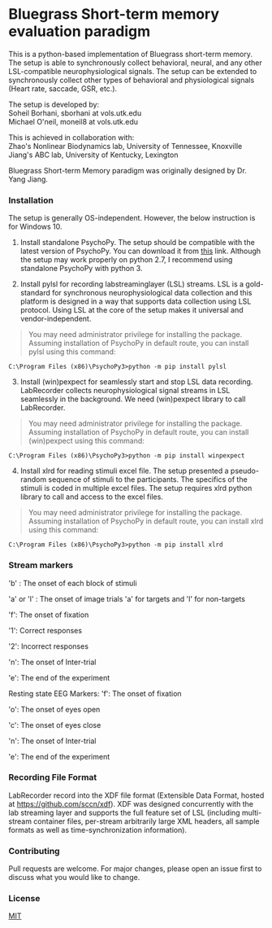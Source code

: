 # Bluegrass Short-term memory evaluation paradigm

This is a python-based implementation of Bluegrass short-term memory. The setup is able to synchronously collect behavioral, neural, and any other LSL-compatible neurophysiological signals.
The setup can be extended to synchronously collect other types of behavioral and physiological signals (Heart rate, saccade, GSR, etc.).

The setup is developed by:\
Soheil Borhani, sborhani at vols.utk.edu\
Michael O'neil, moneil8 at vols.utk.edu

This is achieved in collaboration with:\
Zhao's Nonlinear Biodynamics lab, University of Tennessee, Knoxville\
Jiang's ABC lab, University of Kentucky, Lexington

Bluegrass Short-term Memory paradigm was originally designed by Dr. Yang Jiang.

### Installation
The setup is generally OS-independent. However, the below instruction is for Windows 10.


1. Install standalone PsychoPy. 
The setup should be compatible with the latest version of PsychoPy. You can download it from [this](https://github.com/psychopy/psychopy/releases) link. Although the setup may work properly on python 2.7, I recommend using standalone PsychoPy with python 3.



2. Install pylsl for recording labstreaminglayer (LSL) streams.
LSL is a gold-standard for synchronous neurophysiological data collection and this platform is designed in a way that supports data collection using LSL protocol. Using LSL at the core of the setup makes it universal and vendor-independent.

> You may need administrator privilege for installing the package. Assuming installation of PsychoPy in default route, you can install pylsl using this command:
```windows
C:\Program Files (x86)\PsychoPy3>python -m pip install pylsl
```



3. Install (win)pexpect for seamlessly start and stop LSL data recording.
LabRecorder collects neurophysiological signal streams in LSL seamlessly in the background. We need (win)pexpect library to call LabRecorder.


> You may need administrator privilege for installing the package. Assuming installation of PsychoPy in default route, you can install (win)pexpect using this command:
```windows
C:\Program Files (x86)\PsychoPy3>python -m pip install winpexpect
```



4. Install xlrd for reading stimuli excel file.
The setup presented a pseudo-random sequence of stimuli to the participants. The specifics of the stimuli is coded in multiple excel files. The setup requires xlrd python library to call and access to the excel files.


> You may need administrator privilege for installing the package. Assuming installation of PsychoPy in default route, you can install xlrd using this command:
```windows
C:\Program Files (x86)\PsychoPy3>python -m pip install xlrd
```



### Stream markers
'b' : The onset of each block of stimuli

'a' or 'l' : The onset of image trials 'a' for targets and 'l' for non-targets

'f': The onset of fixation

'1': Correct responses

'2': Incorrect responses

'n': The onset of Inter-trial

'e': The end of the experiment

Resting state EEG Markers:
'f': The onset of fixation

'o': The onset of eyes open

'c': The onset of eyes close

'n': The onset of Inter-trial

'e': The end of the experiment


### Recording File Format
LabRecorder record into the XDF file format (Extensible Data Format, hosted at https://github.com/sccn/xdf). XDF was designed concurrently with the lab streaming layer and supports the full feature set of LSL (including multi-stream container files, per-stream arbitrarily large XML headers, all sample formats as well as time-synchronization information).

### Contributing
Pull requests are welcome. For major changes, please open an issue first to discuss what you would like to change.

### License
[MIT](https://choosealicense.com/licenses/mit/)
